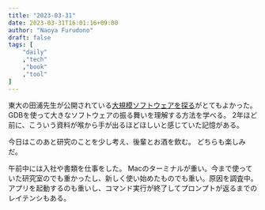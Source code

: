 ```yaml
---
title: "2023-03-31"
date: 2023-03-31T16:01:16+09:00
author: "Naoya Furudono"
draft: false
tags: [
    "daily"
    ,"tech"
    ,"book"
    ,"tool"
]
---
```


東大の田浦先生が公開されている[大規模ソフトウェアを探る](https://doss.eidos.ic.i.u-tokyo.ac.jp/)がとてもよかった。
GDBを使って大きなソフトウェアの振る舞いを理解する方法を学べる。
2年ほど前に、こういう資料が喉から手が出るほどほしいと感じていた記憶がある。

今日はこのあと研究のことを少し考え、後輩とお酒を飲む。
どちらも楽しみだ。

午前中には入社や書類を仕事をした。
Macのターミナルが重い。今まで使っていた研究室のでも重かったし、新しく使い始めたものでも重い。原因を調査中。
アプリを起動するのも重いし、コマンド実行が終了してプロンプトが返るまでのレイテンシもある。

